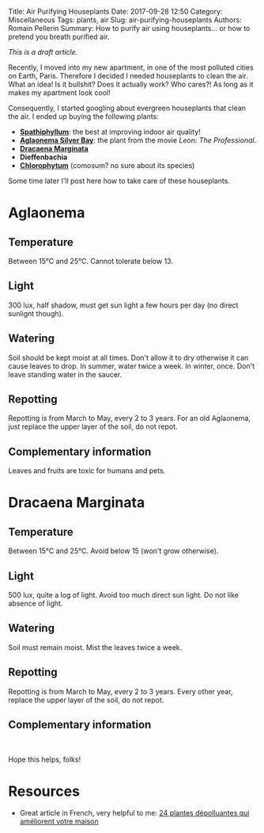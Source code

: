 Title: Air Purifying Houseplants
Date: 2017-09-28 12:50
Category: Miscellaneous
Tags: plants, air
Slug: air-purifying-houseplants
Authors: Romain Pellerin
Summary: How to purify air using houseplants... or how to pretend you breath purified air.

*This is a draft article.*

Recently, I moved into my new apartment, in one of the most polluted cities on Earth, Paris. Therefore I decided I needed houseplants to clean the air. What an idea! Is it bullshit? Does it actually work? Who cares?! As long as it makes my apartment look cool!

Consequently, I started googling about evergreen houseplants that clean the air. I ended up buying the following plants:

- **[Spathiphyllum](http://www.plantes-depolluantes.com/_plantes/spathiphyllum.php)**: the best at improving indoor air quality!
- **[Aglaonema Silver Bay](http://www.plantes-depolluantes.com/_plantes/aglaonema.php)**: the plant from the movie *Leon: The Professional*.
- **[Dracaena Marginata](http://www.plantes-depolluantes.com/_plantes/dracaena_marginata.php)**
- **Dieffenbachia**
- **[Chlorophytum](http://www.plantes-depolluantes.com/_plantes/chlorophytum.php)** (comosum? no sure about its species)

Some time later I'll post here how to take care of these houseplants.

# Aglaonema

## Temperature

Between 15°C and 25°C. Cannot tolerate below 13.

## Light

300 lux, half shadow, must get sun light a few hours per day (no direct sunlignt though).

## Watering

Soil should be kept moist at all times. Don't allow it to dry otherwise it can cause leaves to drop. In summer, water twice a week. In winter, once. Don't leave standing water in the saucer.

## Repotting

Repotting is from March to May, every 2 to 3 years. For an old Aglaonema, just replace the upper layer of the soil, do not repot.

## Complementary information

Leaves and fruits are toxic for humans and pets.

# Dracaena Marginata

## Temperature

Between 15°C and 25°C. Avoid below 15 (won't grow otherwise).

## Light

500 lux, quite a log of light. Avoid too much direct sun light. Do not like absence of light.

## Watering

Soil must remain moist. Mist the leaves twice a week.

## Repotting

Repotting is from March to May, every 2 to 3 years. Every other year, replace the upper layer of the soil, do not repot.

## Complementary information


<br />

Hope this helps, folks!

# Resources

- Great article in French, very helpful to me: [24 plantes dépolluantes qui améliorent votre maison](https://www.rustica.fr/articles-jardin/24-plantes-depolluantes-qui-ameliorent-votre-maison,2136.html)
